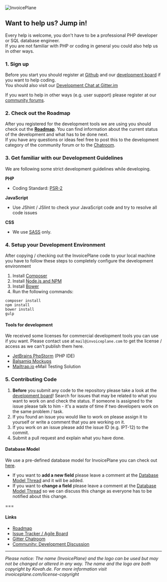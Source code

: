![InvoicePlane](http://invoiceplane.com/content/logo/PNG/logo_300x150.png)

## Want to help us? Jump in!

Every help is welcome, you don't have to be a professional PHP developer or SQL database engineer.   
If you are not familiar with PHP or coding in general you could also help us in other ways.

### 1. Sign up

Before you start you should register at [Github](https://github.com/) and our [development board](https://development.invoiceplane.com/) if you want to help coding.   
You should also visit our [Development Chat at Gitter.im](https://gitter.im/InvoicePlane/InvoicePlane/InvoicePlaneDevelopment)

If you want to help in other ways (e.g. user support) please register at our [community forums](https://community.invoiceplane.com).

### 2. Check out the Roadmap

After you registered for the development tools we are using you should check out the [**Roadmap**](https://github.com/InvoicePlane/InvoicePlane-v2/wiki/Roadmap). You can find information about the current status of the development and what has to be done next.   
If you have any questions or ideas feel free to post this to the development category of the community forum or to the [Chatroom](https://gitter.im/InvoicePlane/InvoicePlane/InvoicePlaneDevelopment).

### 3. Get familiar with our Development Guidelines

We are following some strict development guidelines while developing.

**PHP**  
* Coding Standard: [PSR-2](https://github.com/php-fig/fig-standards/blob/master/accepted/PSR-2-coding-style-guide.md)

**JavaScript**
* Use JShint / JSlint to check your JavaScript code and try to resolve all code issues

**CSS**
* We use [SASS](http://sass-lang.com/) only.

### 4. Setup your Development Environment

After copying / checking out the InvoicePlane code to your local machine you have to follow these steps to completely configure the development environment

1. Install [Composer](https://getcomposer.org/doc/00-intro.md#installation-linux-unix-osx)
2. Install [Node.js and NPM](https://docs.npmjs.com/getting-started/installing-node)
3. Install [Bower](http://bower.io/)
4. Run the following commands:
```
composer install
npm install
bower install
gulp
```

#### Tools for development

We received some licenses for commercial development tools you can use if you want. Please contact use at `mail@invoiceplane.com` to get the license / access as we can't publish them here.

* [JetBrains PhpStorm](https://www.jetbrains.com/phpstorm/) (PHP IDE)
* [Balsamiq Mockups](http://balsamiq.com/products/mockups/)
* [Mailtrap.io](https://mailtrap.io/) eMail Testing Solution

### 5. Contributing Code

1. **Before** you submit any code to the repository please take a look at the [development board](https://development.invoiceplane.com/)! Search for issues that may be related to what you want to work on and check the status. If someone is assigned to the issue please talk to him - it's a waste of time if two developers work on the same problem / task.  
2. If you found an issue you would like to work on please assign it to yourself or write a comment that you are working on it.
3. If you work on an issue please add the issue ID (e.g. IPT-12) to the commit.
4. Submit a pull request and explain what you have done.

#### Database Model

We use a pre-defined database model for InvoicePlane you can check out [here](https://my.vertabelo.com/public-model-view/FTM7kwegMsV99IGYK5h804p1wvrFzBEZFYvtAvCeOpLps1CsXLc4vRDyC4gpgR1C).  
* If you want to **add a new field** please leave a comment at the [Database Model Thread](https://community.invoiceplane.com/t/v2-database-scheme/94) and it will be added.
* If you want to **change a field** please leave a comment at the [Database Model Thread](https://community.invoiceplane.com/t/v2-database-scheme/94) so we can discuss this change as everyone has to be notified about this change.

===

#### Links

* [Roadmap](https://github.com/InvoicePlane/InvoicePlane-v2/wiki/Roadmap)
* [Issue Tracker / Agile Board](https://development.invoiceplane.com/browse/IPT)
* [Gitter Chatroom](https://gitter.im/InvoicePlane/InvoicePlane/InvoicePlaneDevelopment)
* [Community: Development Discussion](https://community.invoiceplane.com/c/development-discussion)
  
---
  
*Please notice: The name (InvoicePlane) and the logo can be used but may not be changed or altered in any way.
The name and the logo are both copyright by Kovah.de. For more information visit invoiceplane.com/license-copyright*
